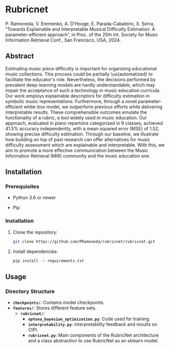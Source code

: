 # Rubricnet

P. Ramoneda, V. Eremenko, A. D’Hooge, E. Parada-Cabaleiro, X. Serra, “Towards Explainable and Interpretable Musical Difficulty Estimation: A parameter-efficient approach”, in Proc. of the 25th Int. Society for Music Information Retrieval Conf., San Francisco, USA, 2024.


## Abstract

Estimating music piece difficulty is important for organizing educational music collections. This process could be partially \us{automatized} to facilitate the educator's role. Nevertheless, the decisions performed by prevalent deep-learning models are hardly understandable, which may impair the acceptance of such a technology in music education curricula. Our work employs explainable descriptors for difficulty estimation in  symbolic music representations. Furthermore, through a novel parameter-efficient white-box model, we outperform previous efforts while delivering interpretable results. These comprehensible outcomes emulate the functionality of a rubric, a tool widely used in music education.
Our approach, evaluated in piano repertoire categorized in 9 classes, achieved  
41.5% accuracy independently, with a mean squared error (MSE) of 1.52, showing precise difficulty estimation. 
Through our baseline, we
illustrate how building on top of past research can  offer alternatives for music difficulty assessment which are explainable and interpretable. With this, we aim to promote a more effective communication between the Music Information Retrieval (MIR) community and the music education one.

## Installation
### Prerequisites

- Python 3.6 or newer

- Pip



### Installation

1. Clone the repository:
   ```sh
   git clone https://github.com/PRamoneda/rubricnet/rubricnet.git
   ```
   
2. Install dependencies:
   ```sh
   pip install -r requirements.txt
   ```



## Usage
### Directory Structure
- **`checkpoints/`**: Contains model checkpoints.
- **`features/`**: Stores different feature sets.
  - **`rubricnet/`**:
    - **`optuna_bayesian_optimization.py`**: Code used for training.
    - **`interpretability.py`**: interpretability feedback and results on CIPI. 
    - **`rubricnet.py`**: Main components of the RubricNet architecture and a class abstraction to use RubricNet as an sklearn model.
